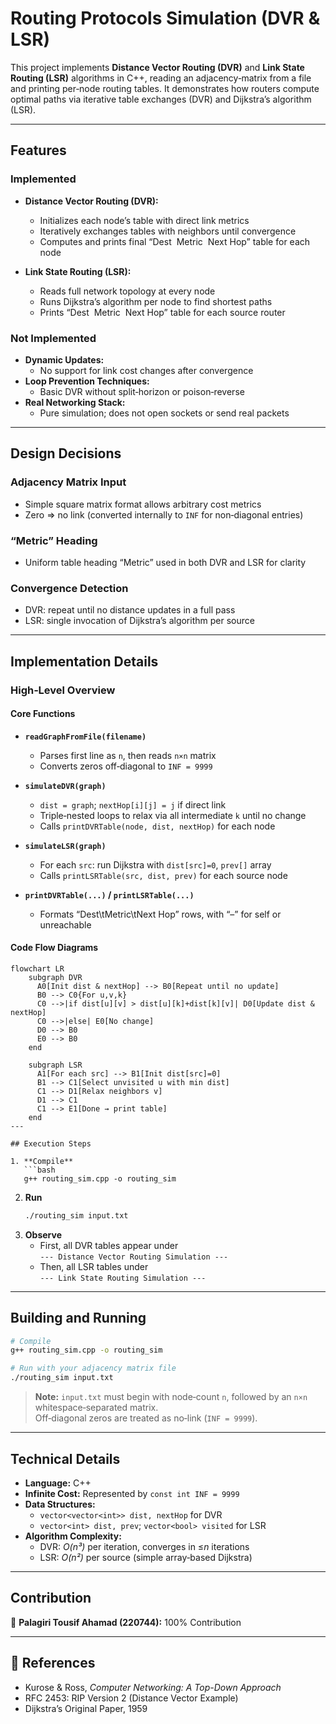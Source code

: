 # Routing Protocols Simulation (DVR & LSR)

This project implements **Distance Vector Routing (DVR)** and **Link State Routing (LSR)** algorithms in C++, reading an adjacency‑matrix from a file and printing per‑node routing tables. It demonstrates how routers compute optimal paths via iterative table exchanges (DVR) and Dijkstra’s algorithm (LSR).

---

## Features

### Implemented

- **Distance Vector Routing (DVR):**
  - Initializes each node’s table with direct link metrics
  - Iteratively exchanges tables with neighbors until convergence
  - Computes and prints final “Dest  Metric  Next Hop” table for each node

- **Link State Routing (LSR):**
  - Reads full network topology at every node
  - Runs Dijkstra’s algorithm per node to find shortest paths
  - Prints “Dest  Metric  Next Hop” table for each source router

### Not Implemented

- **Dynamic Updates:**  
  - No support for link cost changes after convergence
- **Loop Prevention Techniques:**  
  - Basic DVR without split‐horizon or poison‐reverse
- **Real Networking Stack:**  
  - Pure simulation; does not open sockets or send real packets

---

## Design Decisions

### Adjacency Matrix Input

- Simple square matrix format allows arbitrary cost metrics  
- Zero ⇒ no link (converted internally to `INF` for non‑diagonal entries)

### “Metric” Heading

- Uniform table heading “Metric” used in both DVR and LSR for clarity

### Convergence Detection

- DVR: repeat until no distance updates in a full pass  
- LSR: single invocation of Dijkstra’s algorithm per source

---

## Implementation Details

### High‑Level Overview

#### Core Functions

- **`readGraphFromFile(filename)`**  
  - Parses first line as `n`, then reads `n×n` matrix  
  - Converts zeros off‑diagonal to `INF = 9999`

- **`simulateDVR(graph)`**  
  - `dist = graph`; `nextHop[i][j] = j` if direct link  
  - Triple‑nested loops to relax via all intermediate `k` until no change  
  - Calls `printDVRTable(node, dist, nextHop)` for each node

- **`simulateLSR(graph)`**  
  - For each `src`: run Dijkstra with `dist[src]=0`, `prev[]` array  
  - Calls `printLSRTable(src, dist, prev)` for each source node

- **`printDVRTable(...)` / `printLSRTable(...)`**  
  - Formats “Dest\tMetric\tNext Hop” rows, with “–” for self or unreachable

#### Code Flow Diagrams

```mermaid
flowchart LR
    subgraph DVR
      A0[Init dist & nextHop] --> B0[Repeat until no update]
      B0 --> C0{For u,v,k}
      C0 -->|if dist[u][v] > dist[u][k]+dist[k][v]| D0[Update dist & nextHop]
      C0 -->|else| E0[No change]
      D0 --> B0
      E0 --> B0
    end

    subgraph LSR
      A1[For each src] --> B1[Init dist[src]=0]
      B1 --> C1[Select unvisited u with min dist]
      C1 --> D1[Relax neighbors v]
      D1 --> C1
      C1 --> E1[Done → print table]
    end
---

## Execution Steps

1. **Compile**  
   ```bash
   g++ routing_sim.cpp -o routing_sim
   ```
2. **Run**  
   ```bash
   ./routing_sim input.txt
   ```
3. **Observe**  
   - First, all DVR tables appear under  
     `--- Distance Vector Routing Simulation ---`  
   - Then, all LSR tables under  
     `--- Link State Routing Simulation ---`

---

## Building and Running

```bash
# Compile
g++ routing_sim.cpp -o routing_sim

# Run with your adjacency matrix file
./routing_sim input.txt
```

> **Note:** `input.txt` must begin with node‐count `n`, followed by an `n×n` whitespace‑separated matrix.  
> Off‑diagonal zeros are treated as no‑link (`INF = 9999`).

---

## Technical Details

- **Language:** C++  
- **Infinite Cost:** Represented by `const int INF = 9999`  
- **Data Structures:**  
  - `vector<vector<int>> dist, nextHop` for DVR  
  - `vector<int> dist, prev`; `vector<bool> visited` for LSR  
- **Algorithm Complexity:**  
  - DVR: *O(n³)* per iteration, converges in ≤*n* iterations  
  - LSR: *O(n²)* per source (simple array‑based Dijkstra)

---

## Contribution

👤 **Palagiri Tousif Ahamad (220744):** 100% Contribution

---

## 🔹 References

- Kurose & Ross, _Computer Networking: A Top-Down Approach_  
- RFC 2453: RIP Version 2 (Distance Vector Example)  
- Dijkstra’s Original Paper, 1959  
```